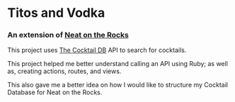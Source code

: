 # Titos and Vodka
### An extension of [Neat on the Rocks](https://www.neatonthe.rocks/)

This project uses [The Cocktail DB](https://www.thecocktaildb.com/) API to search for cocktails.

This project helped me better understand calling an API using Ruby; as well as, creating actions, routes, and views.

This also gave me a better idea on how I would like to structure my Cocktail Database for Neat on the Rocks.
